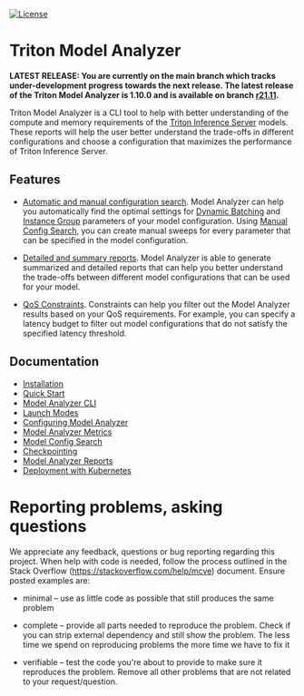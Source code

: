 <!--
Copyright (c) 2020-2021, NVIDIA CORPORATION & AFFILIATES. All rights reserved.

Licensed under the Apache License, Version 2.0 (the "License");
you may not use this file except in compliance with the License.
You may obtain a copy of the License at

    http://www.apache.org/licenses/LICENSE-2.0

Unless required by applicable law or agreed to in writing, software
distributed under the License is distributed on an "AS IS" BASIS,
WITHOUT WARRANTIES OR CONDITIONS OF ANY KIND, either express or implied.
See the License for the specific language governing permissions and
limitations under the License.
-->

[![License](https://img.shields.io/badge/License-Apache_2.0-lightgrey.svg)](https://opensource.org/licenses/Apache-2.0)

# Triton Model Analyzer

**LATEST RELEASE: You are currently on the main branch which tracks
under-development progress towards the next release. The latest
release of the Triton Model Analyzer is 1.10.0 and is available on
branch
[r21.11](https://github.com/triton-inference-server/model_analyzer/tree/r21.11).**

Triton Model Analyzer is a CLI tool to help with better understanding of the
compute and memory requirements of the
[Triton Inference Server](https://github.com/triton-inference-server/server/) models. These
reports will help the user better understand the trade-offs in different
configurations and choose a configuration that maximizes the performance of
Triton Inference Server.

## Features

* [Automatic and manual configuration search](docs/config_search.md). Model Analyzer can
help you automatically find the optimal settings for
[Dynamic Batching](docs/model_configuration.md#dynamic-batcher) and
[Instance Group](model_configuration.md#instance-groups) parameters of your model
configuration. Using [Manual Config Search](docs/config_search.md#manual-configuration-search),
you can create manual sweeps for every parameter that can be specified in the model configuration.

* [Detailed and summary reports](docs/report.md). Model Analyzer is able to generate
summarized and detailed reports that can help you better understand the trade-offs
between different model configurations that can be used for your model.

* [QoS Constraints](docs/config.md#constraint). Constraints can help you
filter out the Model Analyzer results based on your QoS requirements. For
example, you can specify a latency budget to filter out model configurations
that do not satisfy the specified latency threshold.

## Documentation

* [Installation](docs/install.md)
* [Quick Start](docs/quick_start.md)
* [Model Analyzer CLI](docs/cli.md)
* [Launch Modes](docs/launch_modes.md)
* [Configuring Model Analyzer](docs/config.md)
* [Model Analyzer Metrics](docs/metrics.md)
* [Model Config Search](docs/config_search.md)
* [Checkpointing](docs/checkpoints.md)
* [Model Analyzer Reports](docs/report.md)
* [Deployment with Kubernetes](docs/kubernetes_deploy.md)

# Reporting problems, asking questions

We appreciate any feedback, questions or bug reporting regarding this
project. When help with code is needed, follow the process outlined in
the Stack Overflow (https://stackoverflow.com/help/mcve)
document. Ensure posted examples are:

* minimal – use as little code as possible that still produces the
  same problem

* complete – provide all parts needed to reproduce the problem. Check
  if you can strip external dependency and still show the problem. The
  less time we spend on reproducing problems the more time we have to
  fix it

* verifiable – test the code you're about to provide to make sure it
  reproduces the problem. Remove all other problems that are not
  related to your request/question.
